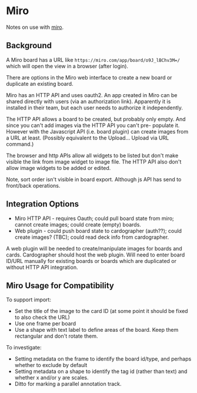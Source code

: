 # Miro

Notes on use with [miro](https://miro.com).

## Background

A Miro board has a URL like
`https://miro.com/app/board/o9J_lBChv3M=/`
which will open the view in a browser (after login).

There are options in the Miro web interface to create a new
board or duplicate an existing board.

Miro has an HTTP API and uses oauth2. 
An app created in Miro can be shared directly with users (via an
authorization link).
Apparently it is installed in their team, but each user needs to
authorize it independently.

The HTTP API allows a board to be created, but probably only 
empty. And since you can't add images via the HTTP API you can't pre-
populate it. However with the Javascript
API (i.e. board plugin) can create images from a URL at least.
(Possibly equivalent to the Upload... Upload via URL command.)

The browser and http APIs allow all widgets to be listed but don't
make visible the link from image widget to image file. The HTTP API also 
don't allow image widgets to be added or edited.

Note, sort order isn't visible in board export. 
Although js API has send to front/back operations.

## Integration Options

- Miro HTTP API - requires Oauth; could pull board state from miro; 
  cannot create images; could create (empty) boards.
- Web plugin - could push board state to cardographer (auth??); could
  create images? (TBC); could read deck info from cardographer.

A web plugin will be needed to create/manipulate images for boards
and cards.
Cardographer should host the web plugin.
Will need to enter board ID/URL manually for existing boards or boards
which are duplicated or without HTTP API integration.

## Miro Usage for Compatibility

To support import:
- Set the title of the image to the card ID (at some point it should be
  fixed to also check the URL)
- Use one frame per board
- Use a shape with text label to define areas of the board. Keep them
  rectangular and don't rotate them.

To investigate:
- Setting metadata on the frame to identify the board id/type, and 
  perhaps whether to exclude by default
- Setting metadata on a shape to identify the tag id (rather than text)
  and whether x and/or y are scales.
- Ditto for marking a parallel annotation track.

